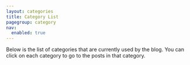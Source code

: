 ```yaml
---
layout: categories
title: Category List
pagegroup: category
nav:
  enabled: true
---
```


Below is the list of categories that are currently used by the blog. You can
click on each category to go to the posts in that category.
